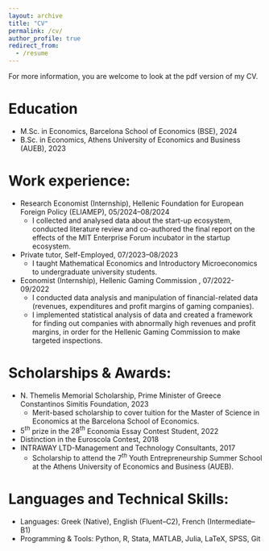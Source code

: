```yaml
---
layout: archive
title: "CV"
permalink: /cv/
author_profile: true
redirect_from:
  - /resume
---
```


For more information, you are welcome to look at the pdf version of my CV.

Education
======
* M.Sc. in Economics, Barcelona School of Economics (BSE), 2024
* B.Sc. in Economics, Athens University of Economics and Business (AUEB), 2023

Work experience:
======
* Research Economist (Internship), Hellenic Foundation for European Foreign Policy (ELIAMEP), 05/2024–08/2024
  * I collected and analysed data about the start-up ecosystem, conducted literature review and co-authored the final report on the effects of the MIT Enterprise Forum incubator in the startup ecosystem.
* Private tutor, Self-Employed, 07/2023–08/2023
  * I taught Mathematical Economics and Introductory Microeconomics to undergraduate university students.
* Economist (Internship), Hellenic Gaming Commission , 07/2022-09/2022
  * I conducted data analysis and manipulation of financial-related data (revenues, expenditures and profit margins of gaming companies).
  * I implemented statistical analysis of data and created a framework for finding out companies with abnormally high revenues and profit margins, in order for the Hellenic Gaming Commission to make targeted inspections.

Scholarships & Awards:
======
* N. Themelis Memorial Scholarship, Prime Minister of Greece Constantinos Simitis Foundation, 2023
  * Merit-based scholarship to cover tuition for the Master of Science in Economics at the Barcelona School of Economics.
* $5^{th}$ prize in the $28^{th}$ Economia Essay Contest Student, 2022
* Distinction in the Euroscola Contest, 2018
* INTRAWAY LTD-Management and Technology Consultants, 2017
  * Scholarship to attend the $7^{th}$ Youth Entrepreneurship Summer School at the Athens University of Economics and Business (AUEB).  

Languages and Technical Skills:
======
* Languages: Greek (Native), English (Fluent–C2), French (Intermediate–B1)
* Programming & Tools: Python, R, Stata, MATLAB, Julia, LaTeX, SPSS, Git
   
